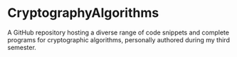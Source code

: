 # CryptographyAlgorithms
A GitHub repository hosting a diverse range of code snippets and complete programs for cryptographic algorithms, personally authored during my third semester.
